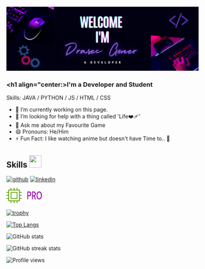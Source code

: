 ![Header](./banner.png)

### <h1 align="center:>I'm a Developer and Student</h1>

Skills: JAVA / PYTHON / JS / HTML / CSS

- 🔭 I’m currently working on this page. 
- 🤔 I’m looking for help with a thing called 'Life❤️‍🩹' 
- 💬 Ask me about my Favourite Game 
- 😄 Pronouns: He/Him
- ⚡ Fun Fact: I like watching anime but doesn't have Time to.. 🤣

<h2> Skills <img src = "https://raw.githubusercontent.com/rahulbanerjee26/githubProfileReadmeGenerator/main/gifs/code.gif" width = 32px height=32px> </h2>

[<img src='https://cdn.jsdelivr.net/npm/simple-icons@3.0.1/icons/github.svg' alt='github' height='40'>](https://github.com/Drasec-Goner)  [<img src='https://cdn.jsdelivr.net/npm/simple-icons@3.0.1/icons/linkedin.svg' alt='linkedin' height='40'>](https://www.linkedin.com/in/https://www.linkedin.com/in/soumya-manna-b19b91251//)  

<a href='https://docs.github.com/en/developers'><img src='https://raw.githubusercontent.com/acervenky/animated-github-badges/master/assets/devbadge.gif' width='40' height='40'></a> <a href='https://github.com/pricing'><img src='https://raw.githubusercontent.com/acervenky/animated-github-badges/master/assets/pro.gif' width='40' height='40'></a> 

[![trophy](https://github-profile-trophy.vercel.app/?username=Drasec-Goner)](https://github.com/ryo-ma/github-profile-trophy)

[![Top Langs](https://github-readme-stats.vercel.app/api/top-langs/?username=Drasec-Goner)](https://github.com/anuraghazra/github-readme-stats)

![GitHub stats](https://github-readme-stats.vercel.app/api?username=Drasec-Goner&show_icons=true)  

![GitHub streak stats](https://streak-stats.demolab.com/?user=Drasec-Goner)  

![Profile views](https://gpvc.arturio.dev/Drasec-Goner)  
